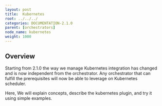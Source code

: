 ```yaml
---
layout: post
title:  Kubernetes
root: ../../../
categories: DOCUMENTATION-2.1.0
parent: [orchestrators]
node_name: kubernetes
weight: 1000
---
```


## Overview

Starting from 2.1.0 the way we manage Kubernetes integration has changed and is now independent from the orchestrator. Any orchestrator that can fulfill the prerequisites will now be able to leverage on Kubernetes scheduler.

Here, We will explain concepts, describe the kubernetes plugin, and try it using simple examples.